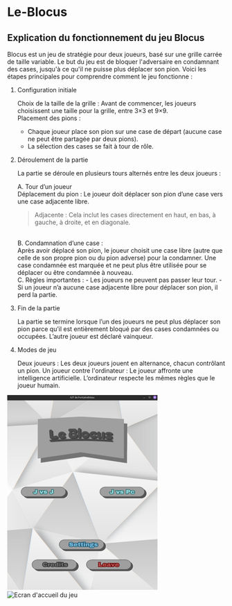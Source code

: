 # Le-Blocus

## Explication du fonctionnement du jeu Blocus

Blocus est un jeu de stratégie pour deux joueurs, basé sur une grille carrée de taille variable.
Le but du jeu est de bloquer l'adversaire en condamnant des cases, jusqu'à ce qu'il ne puisse
plus déplacer son pion. Voici les étapes principales pour comprendre comment le jeu
fonctionne :

1. Configuration initiale

    Choix de la taille de la grille : Avant de commencer, les joueurs choisissent une taille pour la grille, entre 3×3 et 9×9. <br>
    Placement des pions : <br>
    - Chaque joueur place son pion sur une case de départ (aucune case ne peut être partagée par deux pions).<br>
    - La sélection des cases se fait à tour de rôle.<br>

2. Déroulement de la partie 

    La partie se déroule en plusieurs tours alternés entre les deux joueurs :

    A. Tour d’un joueur <br>
    Déplacement du pion : Le joueur doit déplacer son pion d’une case vers une case
    adjacente libre. <br>
    > Adjacente : Cela inclut les cases directement en haut, en bas, à gauche, à droite, et en
    diagonale. <br>
    <br>
    B. Condamnation d’une case :<br>
    Après avoir déplacé son pion, le joueur choisit une case libre (autre que celle de son
    propre pion ou du pion adverse) pour la condamner. Une case condamnée est marquée
    et ne peut plus être utilisée pour se déplacer ou être condamnée à nouveau.
    <br>
    C. Règles importantes :
    - Les joueurs ne peuvent pas passer leur tour.
    - Si un joueur n’a aucune case adjacente libre pour déplacer son pion, il perd la partie.

3. Fin de la partie <br>

    La partie se termine lorsque l’un des joueurs ne peut plus déplacer son pion parce qu’il est
    entièrement bloqué par des cases condamnées ou occupées. L’autre joueur est déclaré
    vainqueur. <br>

4. Modes de jeu <br>

    Deux joueurs : Les deux joueurs jouent en alternance, chacun contrôlant un pion.
    Un joueur contre l'ordinateur : Le joueur affronte une intelligence artificielle.
    L’ordinateur respecte les mêmes règles que le joueur humain.

![Ecran d'accueil du jeu](/images/Menublocus.png)            ![Ecran d'accueil du jeu](/images/jeublocus.png.png) 